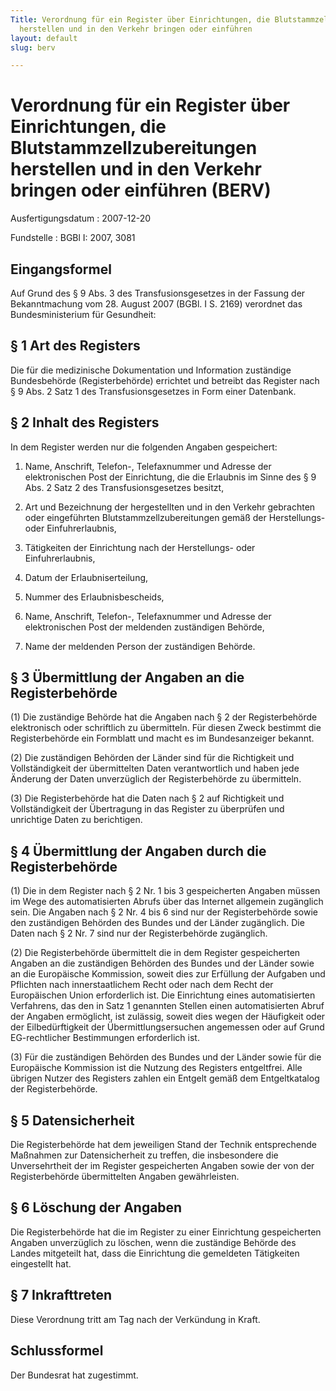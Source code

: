 ```yaml
---
Title: Verordnung für ein Register über Einrichtungen, die Blutstammzellzubereitungen
  herstellen und in den Verkehr bringen oder einführen
layout: default
slug: berv

---
```


# Verordnung für ein Register über Einrichtungen, die Blutstammzellzubereitungen herstellen und in den Verkehr bringen oder einführen (BERV)

Ausfertigungsdatum
:   2007-12-20

Fundstelle
:   BGBl I: 2007, 3081


## Eingangsformel

Auf Grund des § 9 Abs. 3 des Transfusionsgesetzes in der Fassung der
Bekanntmachung vom 28. August 2007 (BGBl. I S. 2169) verordnet das
Bundesministerium für Gesundheit:


## § 1 Art des Registers

Die für die medizinische Dokumentation und Information zuständige
Bundesbehörde (Registerbehörde) errichtet und betreibt das Register
nach § 9 Abs. 2 Satz 1 des Transfusionsgesetzes in Form einer
Datenbank.


## § 2 Inhalt des Registers

In dem Register werden nur die folgenden Angaben gespeichert:

1.  Name, Anschrift, Telefon-, Telefaxnummer und Adresse der
    elektronischen Post der Einrichtung, die die Erlaubnis im Sinne des §
    9 Abs. 2 Satz 2 des Transfusionsgesetzes besitzt,


2.  Art und Bezeichnung der hergestellten und in den Verkehr gebrachten
    oder eingeführten Blutstammzellzubereitungen gemäß der Herstellungs-
    oder Einfuhrerlaubnis,


3.  Tätigkeiten der Einrichtung nach der Herstellungs- oder
    Einfuhrerlaubnis,


4.  Datum der Erlaubniserteilung,


5.  Nummer des Erlaubnisbescheids,


6.  Name, Anschrift, Telefon-, Telefaxnummer und Adresse der
    elektronischen Post der meldenden zuständigen Behörde,


7.  Name der meldenden Person der zuständigen Behörde.





## § 3 Übermittlung der Angaben an die Registerbehörde

(1) Die zuständige Behörde hat die Angaben nach § 2 der
Registerbehörde elektronisch oder schriftlich zu übermitteln. Für
diesen Zweck bestimmt die Registerbehörde ein Formblatt und macht es
im Bundesanzeiger bekannt.

(2) Die zuständigen Behörden der Länder sind für die Richtigkeit und
Vollständigkeit der übermittelten Daten verantwortlich und haben jede
Änderung der Daten unverzüglich der Registerbehörde zu übermitteln.

(3) Die Registerbehörde hat die Daten nach § 2 auf Richtigkeit und
Vollständigkeit der Übertragung in das Register zu überprüfen und
unrichtige Daten zu berichtigen.


## § 4 Übermittlung der Angaben durch die Registerbehörde

(1) Die in dem Register nach § 2 Nr. 1 bis 3 gespeicherten Angaben
müssen im Wege des automatisierten Abrufs über das Internet allgemein
zugänglich sein. Die Angaben nach § 2 Nr. 4 bis 6 sind nur der
Registerbehörde sowie den zuständigen Behörden des Bundes und der
Länder zugänglich. Die Daten nach § 2 Nr. 7 sind nur der
Registerbehörde zugänglich.

(2) Die Registerbehörde übermittelt die in dem Register gespeicherten
Angaben an die zuständigen Behörden des Bundes und der Länder sowie an
die Europäische Kommission, soweit dies zur Erfüllung der Aufgaben und
Pflichten nach innerstaatlichem Recht oder nach dem Recht der
Europäischen Union erforderlich ist. Die Einrichtung eines
automatisierten Verfahrens, das den in Satz 1 genannten Stellen einen
automatisierten Abruf der Angaben ermöglicht, ist zulässig, soweit
dies wegen der Häufigkeit oder der Eilbedürftigkeit der
Übermittlungsersuchen angemessen oder auf Grund EG-rechtlicher
Bestimmungen erforderlich ist.

(3) Für die zuständigen Behörden des Bundes und der Länder sowie für
die Europäische Kommission ist die Nutzung des Registers entgeltfrei.
Alle übrigen Nutzer des Registers zahlen ein Entgelt gemäß dem
Entgeltkatalog der Registerbehörde.


## § 5 Datensicherheit

Die Registerbehörde hat dem jeweiligen Stand der Technik entsprechende
Maßnahmen zur Datensicherheit zu treffen, die insbesondere die
Unversehrtheit der im Register gespeicherten Angaben sowie der von der
Registerbehörde übermittelten Angaben gewährleisten.


## § 6 Löschung der Angaben

Die Registerbehörde hat die im Register zu einer Einrichtung
gespeicherten Angaben unverzüglich zu löschen, wenn die zuständige
Behörde des Landes mitgeteilt hat, dass die Einrichtung die gemeldeten
Tätigkeiten eingestellt hat.


## § 7 Inkrafttreten

Diese Verordnung tritt am Tag nach der Verkündung in Kraft.


## Schlussformel

Der Bundesrat hat zugestimmt.


